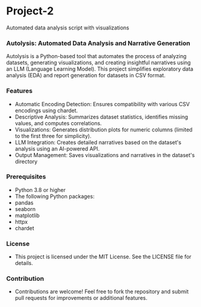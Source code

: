 # Project-2
Automated data analysis script with visualizations


### Autolysis: Automated Data Analysis and Narrative Generation
Autolysis is a Python-based tool that automates the process of analyzing datasets, generating visualizations, and creating insightful narratives using an LLM (Language Learning Model). This project simplifies exploratory data analysis (EDA) and report generation for datasets in CSV format.

### Features
* Automatic Encoding Detection: Ensures compatibility with various CSV encodings using chardet.
* Descriptive Analysis: Summarizes dataset statistics, identifies missing values, and computes correlations.
* Visualizations: Generates distribution plots for numeric columns (limited to the first three for simplicity).
* LLM Integration: Creates detailed narratives based on the dataset's analysis using an AI-powered API.
* Output Management: Saves visualizations and narratives in the dataset's directory
  
### Prerequisites
* Python 3.8 or higher
* The following Python packages:
* pandas
* seaborn
* matplotlib
* httpx
* chardet

### License
* This project is licensed under the MIT License. See the LICENSE file for details.

### Contribution
* Contributions are welcome! Feel free to fork the repository and submit pull requests for improvements or additional features.


